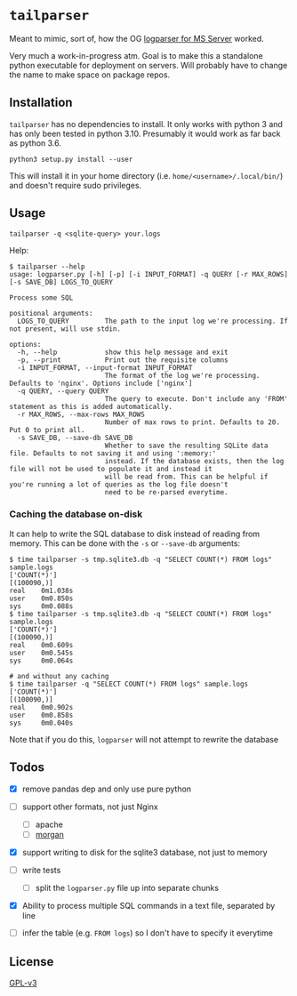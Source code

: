 # `tailparser`

Meant to mimic, sort of, how the OG [logparser for MS
Server](https://en.wikipedia.org/wiki/Logparser) worked. 

Very much a work-in-progress atm. Goal is to make this a standalone
python executable for deployment on servers. Will probably have to
change the name to make space on package repos. 

## Installation

`tailparser` has no dependencies to install. It only works with
python 3 and has only been tested in python 3.10. Presumably it would
work as far back as python 3.6.
```
python3 setup.py install --user
```

This will install it in your home directory
(i.e. `home/<username>/.local/bin/`) and doesn't require sudo
privileges. 


## Usage

`tailparser -q <sqlite-query> your.logs`

Help:
```
$ tailparser --help
usage: logparser.py [-h] [-p] [-i INPUT_FORMAT] -q QUERY [-r MAX_ROWS] [-s SAVE_DB] LOGS_TO_QUERY

Process some SQL

positional arguments:
  LOGS_TO_QUERY         The path to the input log we're processing. If not present, will use stdin.

options:
  -h, --help            show this help message and exit
  -p, --print           Print out the requisite columns
  -i INPUT_FORMAT, --input-format INPUT_FORMAT
                        The format of the log we're processing. Defaults to 'nginx'. Options include ['nginx']
  -q QUERY, --query QUERY
                        The query to execute. Don't include any 'FROM' statement as this is added automatically.
  -r MAX_ROWS, --max-rows MAX_ROWS
                        Number of max rows to print. Defaults to 20. Put 0 to print all.
  -s SAVE_DB, --save-db SAVE_DB
                        Whether to save the resulting SQLite data file. Defaults to not saving it and using ':memory:'
                        instead. If the database exists, then the log file will not be used to populate it and instead it
                        will be read from. This can be helpful if you're running a lot of queries as the log file doesn't
                        need to be re-parsed everytime.
```


### Caching the database on-disk

It can help to write the SQL database to disk instead of reading from
memory. This can be done with the `-s` or `--save-db` arguments:
```
$ time tailparser -s tmp.sqlite3.db -q "SELECT COUNT(*) FROM logs" sample.logs
['COUNT(*)']
[(100090,)]
real    0m1.038s
user    0m0.850s
sys     0m0.088s
$ time tailparser -s tmp.sqlite3.db -q "SELECT COUNT(*) FROM logs" sample.logs
['COUNT(*)']
[(100090,)]
real    0m0.609s
user    0m0.545s
sys     0m0.064s

# and without any caching
$ time tailparser -q "SELECT COUNT(*) FROM logs" sample.logs
['COUNT(*)']
[(100090,)]
real    0m0.902s
user    0m0.858s
sys     0m0.040s
```

Note that if you do this, `logparser` will not attempt to rewrite the database


## Todos

+ [x] remove pandas dep and only use pure python

+ [ ] support other formats, not just Nginx
  + [ ] apache 
  + [ ] [morgan](https://www.npmjs.com/package/morgan)
  
+ [x] support writing to disk for the sqlite3 database, not just to
      memory
      
+ [ ] write tests 
  + [ ] split the `logparser.py` file up into separate chunks 

+ [x] Ability to process multiple SQL commands in a text file,
      separated by line
      
+ [ ] infer the table (e.g. `FROM logs`) so I don't have to specify it
      everytime 


## License

[GPL-v3](https://www.gnu.org/licenses/gpl-3.0.en.html)
